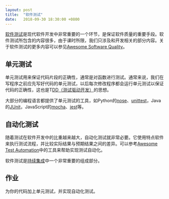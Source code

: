 ```yaml
---
layout: post
title:  "软件测试"
date:   2018-09-30 18:30:00 +0800
---
```


[软件测试][software-testing]是现代软件开发中非常重要的一个环节，是保证软件质量的重要手段。软件测试所包含的内容很多，由于课时所限，我们只涉及和开发相关的部分内容。关于软件测试的更多内容可以参见[Awesome Software Quality][]。

## 单元测试

单元测试用来保证代码片段的正确性，通常是对函数进行测试。通常来说，我们在写程序之前应先写好代码的单元测试，以后每次修改程序都会运行单元测试以保证代码的正确性，这也是T[DD（测试驱动开发）][tdd]的思想。

大部分的编程语言都提供了单元测试的工具，如Python的[nose][]、[unittest][]，Java的[JUnit][]，JavaScript的[mocha][]、[jest][]等。

## 自动化测试

随着测试在软件开发中的比重越来越大，自动化测试就非常必要。它使用特点软件来执行测试流程，并比较实际结果与预期结果之间的差异。可以参考[Awesome Test Automation][]中的工具来帮助实现测试自动化。

软件测试是[持续集成][ci]中一个非常重要的组成部分。

## 作业

为你的代码加上单元测试，并实现自动化测试。

[awesome software quality]: https://github.com/ligurio/awesome-software-quality
[awesome test automation]: https://github.com/atinfo/awesome-test-automation
[ci]: http://www.ruanyifeng.com/blog/2015/09/continuous-integration.html
[jest]: https://github.com/facebook/jest
[junit]: http://junit.org/
[mocha]: https://github.com/mochajs/mocha
[nose]: https://github.com/nose-devs/nose
[software-testing]: https://zh.wikipedia.org/wiki/%E8%BD%AF%E4%BB%B6%E6%B5%8B%E8%AF%95
[tdd]: https://github.com/unicodeveloper/awesome-tdd
[unittest]: https://docs.python.org/3/library/unittest.html
